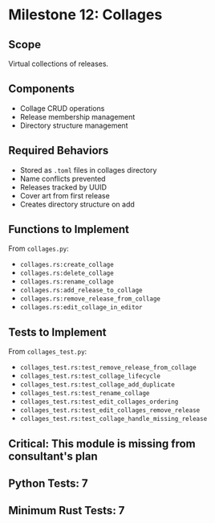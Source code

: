 # Milestone 12: Collages

## Scope
Virtual collections of releases.

## Components
- Collage CRUD operations
- Release membership management
- Directory structure management

## Required Behaviors
- Stored as `.toml` files in collages directory
- Name conflicts prevented
- Releases tracked by UUID
- Cover art from first release
- Creates directory structure on add

## Functions to Implement
From `collages.py`:
- `collages.rs:create_collage`
- `collages.rs:delete_collage`
- `collages.rs:rename_collage`
- `collages.rs:add_release_to_collage`
- `collages.rs:remove_release_from_collage`
- `collages.rs:edit_collage_in_editor`

## Tests to Implement
From `collages_test.py`:
- `collages_test.rs:test_remove_release_from_collage`
- `collages_test.rs:test_collage_lifecycle`
- `collages_test.rs:test_collage_add_duplicate`
- `collages_test.rs:test_rename_collage`
- `collages_test.rs:test_edit_collages_ordering`
- `collages_test.rs:test_edit_collages_remove_release`
- `collages_test.rs:test_collage_handle_missing_release`

## Critical: This module is missing from consultant's plan

## Python Tests: 7
## Minimum Rust Tests: 7